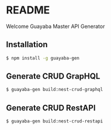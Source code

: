 # README #

Welcome Guayaba Master API Generator

## Installation

```sh
$ npm install -g guayaba-gen
```


## Generate CRUD GrapHQL

```sh
$ guayaba-gen build:nest-crud-graphql
```

## Generate CRUD RestAPI

```sh
$ guayaba-gen build:nest-crud-restapi
```
